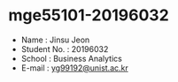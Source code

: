 # mge55101-20196032

* Name : Jinsu Jeon
* Student No. : 20196032
* School : Business Analytics
* E-mail : yg99192@unist.ac.kr

